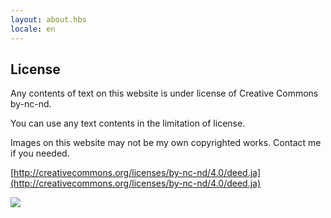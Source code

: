```yaml
---
layout: about.hbs
locale: en
---
```


## License

Any contents of text on this website is under license of Creative Commons by-nc-nd.

You can use any text contents in the limitation of license.

Images on this website may not be my own copyrighted works. Contact me if you needed.


[http://creativecommons.org/licenses/by-nc-nd/4.0/deed.ja](http://creativecommons.org/licenses/by-nc-nd/4.0/deed.ja)


<a href="http://creativecommons.org/licenses/by-nc-nd/4.0/deed.ja"><img src="../../assets/img/license.svg" style="max-width:300px;"></a>
